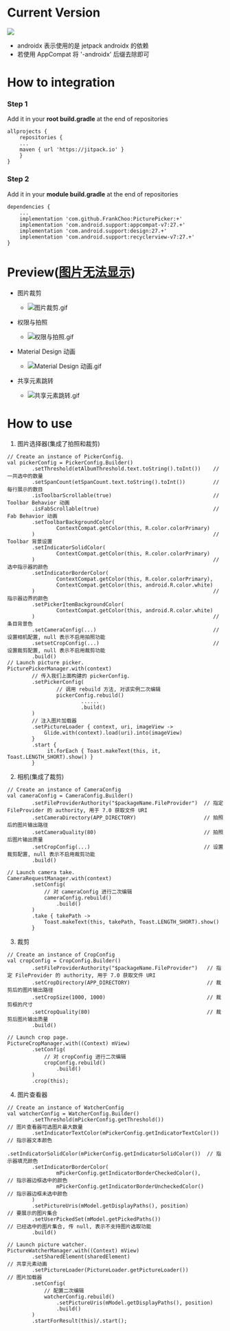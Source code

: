 # Current Version 
[![](https://jitpack.io/v/FrankChoo/PicturePicker.svg)](https://jitpack.io/#FrankChoo/PicturePicker)
- androidx 表示使用的是 jetpack androidx 的依赖
- 若使用 AppCompat 将 '-androidx' 后缀去除即可

# How to integration
### Step 1
Add it in your **root build.gradle** at the end of repositories
```
allprojects {
    repositories {
	...
	maven { url 'https://jitpack.io' }
    }
}
```

### Step 2
Add it in your **module build.gradle** at the end of repositories
```
dependencies {
    ...
    implementation 'com.github.FrankChoo:PicturePicker:+'
    implementation 'com.android.support:appcompat-v7:27.+'
    implementation 'com.android.support:design:27.+'
    implementation 'com.android.support:recyclerview-v7:27.+'
}
```

# Preview([图片无法显示](http://note.youdao.com/noteshare?id=ee9a0d7909afc4e66b6dda57df10eda6&sub=125F838B572242DBA6B85FE66D89F77C))
- 图片裁剪
  - ![图片裁剪.gif](https://user-gold-cdn.xitu.io/2018/8/6/1650cff2ccf5f4fa?w=282&h=500&f=gif&s=4452628)

- 权限与拍照
  - ![权限与拍照.gif](https://user-gold-cdn.xitu.io/2018/8/6/1650cff2cfcacddc?w=282&h=500&f=gif&s=3251641)

- Material Design 动画
  - ![Material Design 动画.gif](https://user-gold-cdn.xitu.io/2018/8/6/1650cff2cfd00353?w=282&h=500&f=gif&s=3963525)

- 共享元素跳转
  - ![共享元素跳转.gif](https://user-gold-cdn.xitu.io/2018/8/6/1650cff2d58d7b01?w=282&h=500&f=gif&s=4602043)

# How to use
1. 图片选择器(集成了拍照和裁剪)
```
// Create an instance of PickerConfig.
val pickerConfig = PickerConfig.Builder()
        .setThreshold(etAlbumThreshold.text.toString().toInt())    // 一共选中的数量
        .setSpanCount(etSpanCount.text.toString().toInt())         // 每行展示的数目
        .isToolbarScrollable(true)                                 // Toolbar Behavior 动画
        .isFabScrollable(true)                                     // Fab Behavior 动画
        .setToolbarBackgroundColor(
                ContextCompat.getColor(this, R.color.colorPrimary)
        )                                                          // Toolbar 背景设置
        .setIndicatorSolidColor(
                ContextCompat.getColor(this, R.color.colorPrimary)
        )                                                          // 选中指示器的颜色
        .setIndicatorBorderColor(
                ContextCompat.getColor(this, R.color.colorPrimary),
                ContextCompat.getColor(this, android.R.color.white)
        )                                                          // 指示器边界的颜色
        .setPickerItemBackgroundColor(
                ContextCompat.getColor(this, android.R.color.white)
        )                                                          // 条目背景色
        .setCameraConfig(...)                                      // 设置相机配置, null 表示不启用拍照功能
        .setsetCropConfig(...)                                     // 设置裁剪配置, null 表示不启用裁剪功能
        .build()
// Launch picture picker.
PicturePickerManager.with(context)
        // 传入我们上面构建的 pickerConfig.
        .setPickerConfig(
                // 调用 rebuild 方法, 对该实例二次编辑
                pickerConfig.rebuild()
                        ......
                        .build()
        )
        // 注入图片加载器
        .setPictureLoader { context, uri, imageView ->
            Glide.with(context).load(uri).into(imageView)
        }
        .start {
             it.forEach { Toast.makeText(this, it, Toast.LENGTH_SHORT).show() }
        }
```
2. 相机(集成了裁剪)
```
// Create an instance of CameraConfig
val cameraConfig = CameraConfig.Builder()
        .setFileProviderAuthority("$packageName.FileProvider")  // 指定 FileProvider 的 authority, 用于 7.0 获取文件 URI
        .setCameraDirectory(APP_DIRECTORY)                      // 拍照后的图片输出路径
        .setCameraQuality(80)                                   // 拍照后图片输出质量
        .setCropConfig(...)                                     // 设置裁剪配置, null 表示不启用裁剪功能
        .build()

// Launch camera take.
CameraRequestManager.with(context)
        .setConfig(
            // 对 cameraConfig 进行二次编辑
            cameraConfig.rebuild()
                .build()
        )
        .take { takePath ->
            Toast.makeText(this, takePath, Toast.LENGTH_SHORT).show()
        }
```
3. 裁剪
```
// Create an instance of CropConfig
val cropConfig = CropConfig.Builder()
        .setFileProviderAuthority("$packageName.FileProvider")   // 指定 FileProvider 的 authority, 用于 7.0 获取文件 URI
        .setCropDirectory(APP_DIRECTORY)                         // 裁剪后的图片输出路径
        .setCropSize(1000, 1000)                                 // 裁剪框的尺寸
        .setCropQuality(80)                                      // 裁剪后图片输出质量
        .build()

// Launch crop page.
PictureCropManager.with((Context) mView)
        .setConfig(
            // 对 cropConfig 进行二次编辑
            cropConfig.rebuild()
                .build()
        )
        .crop(this);
```
4. 图片查看器
```
// Create an instance of WatcherConfig
val watcherConfig = WatcherConfig.Builder()
        .setThreshold(mPickerConfig.getThreshold())                      // 图片查看器可选图片最大数量
        .setIndicatorTextColor(mPickerConfig.getIndicatorTextColor())    // 指示器文本颜色
        .setIndicatorSolidColor(mPickerConfig.getIndicatorSolidColor())  // 指示器填充颜色
        .setIndicatorBorderColor(
                mPickerConfig.getIndicatorBorderCheckedColor(),          // 指示器边框选中的颜色
                mPickerConfig.getIndicatorBorderUncheckedColor()         // 指示器边框未选中颜色
        )
        .setPictureUris(mModel.getDisplayPaths(), position)              // 要展示的图片集合
        .setUserPickedSet(mModel.getPickedPaths())                       // 已经选中的图片集合, 传 null, 表示不支持图片选取功能
        .build()

// Launch picture watcher.
PictureWatcherManager.with((Context) mView)
        .setSharedElement(sharedElement)                                 // 共享元素动画
        .setPictureLoader(PictureLoader.getPictureLoader())              // 图片加载器
        .setConfig(
            // 配置二次编辑
            watcherConfig.rebuild()
                .setPictureUris(mModel.getDisplayPaths(), position)
                .build()
        )
        .startForResult(this)/.start();

```